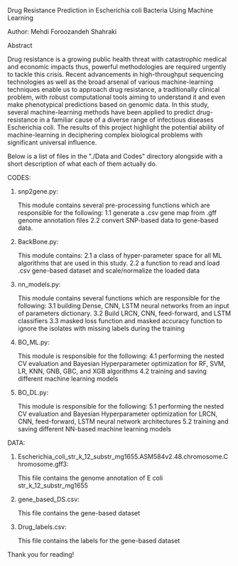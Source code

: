 Drug Resistance Prediction in Escherichia coli Bacteria Using Machine Learning

Author: 	Mehdi Foroozandeh Shahraki

Abstract

Drug resistance is a growing public health threat with catastrophic medical and economic impacts thus, powerful methodologies are required urgently to tackle this crisis. Recent advancements in high-throughput sequencing technologies as well as the broad arsenal of various machine-learning techniques enable us to approach drug resistance, a traditionally clinical problem, with robust computational tools aiming to understand it and even make phenotypical predictions based on genomic data. In this study, several machine-learning methods have been applied to predict drug-resistance in a familiar cause of a diverse range of infectious diseases Escherichia coli. The results of this project highlight the potential ability of machine-learning in deciphering complex biological problems with significant universal influence.


Below is a list of files in the "./Data and Codes" directory alongside with a short description of what each of them actually do. 

CODES:

1. snp2gene.py:
	
	This module contains several pre-processing functions which are responsible for the following:
		1.1 generate a .csv gene map from .gff genome annotation files
		2.2 convert SNP-based data to gene-based data.

2. BackBone.py:
	
	This module contains:
		2.1 a class of hyper-parameter space for all ML algorithms that are used in this study.
		2.2 a function to read and load .csv gene-based dataset and scale/normalize the loaded data


3. nn_models.py:
	
	This module contains several functions which are responsible for the following:
		3.1 building Dense, CNN, LSTM neural networks from an input of parameters dictionary. 
		3.2 Build LRCN, CNN, feed-forward, and LSTM classifiers
		3.3 masked loss function and masked accuracy function to ignore the isolates with missing labels during the training

4. BO_ML.py:
	
	This module is responsible for the following:
		4.1 performing the nested CV evaluation and Bayesian Hyperparameter optimization for RF, SVM, LR, KNN, GNB, GBC, and XGB algorithms
		4.2 training and saving different machine learning models

5. BO_DL.py:
	
	This module is responsible for the following:
		5.1 performing the nested CV evaluation and Bayesian Hyperparameter optimization for LRCN, CNN, feed-forward, LSTM neural network architectures
		5.2 training and saving different NN-based machine learning models

DATA:

1. Escherichia_coli_str_k_12_substr_mg1655.ASM584v2.48.chromosome.Chromosome.gff3:
		
	This file contains the genome annotation of E coli str_k_12_substr_mg1655

2. gene_based_DS.csv:
	
	This file contains the gene-based dataset

3. Drug_labels.csv:
	
	This file contains the labels for the gene-based dataset


Thank you for reading!